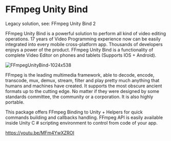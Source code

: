 # FFmpeg Unity Bind 
Legacy solution, see: FFmpeg Unity Bind 2

FFmpeg Unity Bind is a powerful solution to perform all kind of video editing operations. 17 years of Video Programming experience now can be easily integrated into every mobile cross-platform app. Thousands of developers enjoys a power of the product.
FFmpeg Unity Bind is a functionality of complete Video Editor on phones and tablets (Supports IOS + Android).

![FFmpegUnityBind-1024x538](https://user-images.githubusercontent.com/9005398/216791323-427a2da4-e48e-41d4-96cd-5549fc5c5905.jpg)

FFmpeg is the leading multimedia framework, able to decode, encode, transcode, mux, demux, stream, filter and play pretty much anything that humans and machines have created. It supports the most obscure ancient formats up to the cutting edge. No matter if they were designed by some standards committee, the community or a corporation. It is also highly portable.

This package offers FFmpeg Binding to Unity + Helpers for quick commands building and callbacks handling. FFmpeg API is easily available inside Unity C # scripting environment to control from code of your app.

https://youtu.be/MFm4YwXZROI
